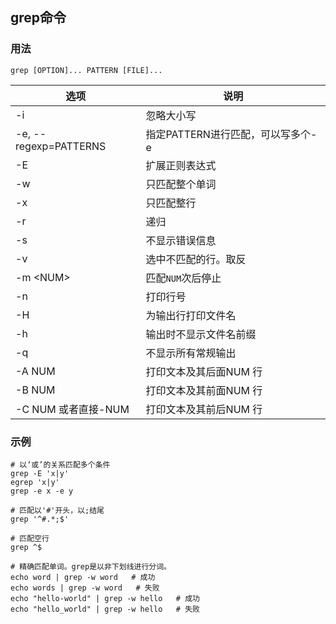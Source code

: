 ## grep命令

### 用法
```
grep [OPTION]... PATTERN [FILE]...
```

| 选项 | 说明                     |
| ---- | ------------------------ |
| -i   | 忽略大小写 |
| -e, --regexp=PATTERNS | 指定PATTERN进行匹配，可以写多个-e |
| -E   | 扩展正则表达式 |
| -w   | 只匹配整个单词 |
| -x   | 只匹配整行 |
| -r   | 递归 |
| -s   | 不显示错误信息 |
| -v   | 选中不匹配的行。取反 |
| -m \<NUM> | 匹配`NUM`次后停止 |
| -n        | 打印行号 |
| -H        | 为输出行打印文件名 |
| -h        | 输出时不显示文件名前缀 |
| -q        | 不显示所有常规输出 |
| -A NUM              | 打印文本及其后面NUM 行 |
| -B NUM              | 打印文本及其前面NUM 行 |
| -C NUM 或者直接-NUM | 打印文本及其前后NUM 行 |

### 示例
```shell
# 以‘或’的关系匹配多个条件
grep -E 'x|y'
egrep 'x|y'
grep -e x -e y

# 匹配以'#'开头，以;结尾
grep '^#.*;$'

# 匹配空行
grep ^$

# 精确匹配单词。grep是以非下划线进行分词。
echo word | grep -w word   # 成功
echo words | grep -w word   # 失败
echo "hello-world" | grep -w hello   # 成功
echo "hello_world" | grep -w hello   # 失败

```
